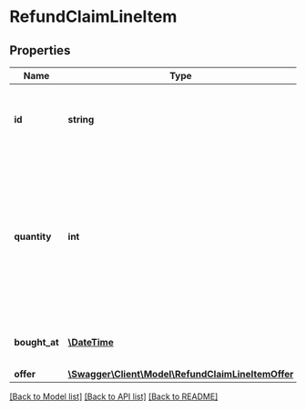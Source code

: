 # RefundClaimLineItem

## Properties
Name | Type | Description | Notes
------------ | ------------- | ------------- | -------------
**id** | **string** | ID of the purchase associated with the refund application. | [optional] 
**quantity** | **int** | Total quantity of product purchased by the buyer. Equal to or greater than quantity for which the seller filed the refund application. | [optional] 
**bought_at** | [**\DateTime**](\DateTime.md) | Date when the purchase was made. | [optional] 
**offer** | [**\Swagger\Client\Model\RefundClaimLineItemOffer**](RefundClaimLineItemOffer.md) |  | [optional] 

[[Back to Model list]](../../README.md#documentation-for-models) [[Back to API list]](../../README.md#documentation-for-api-endpoints) [[Back to README]](../../README.md)

